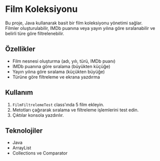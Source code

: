 
# Film Koleksiyonu

Bu proje, Java kullanarak basit bir film koleksiyonu yönetimi sağlar.  
Filmler oluşturulabilir, IMDb puanına veya yayın yılına göre sıralanabilir ve belirli türe göre filtrelenebilir.

## Özellikler
- Film nesnesi oluşturma (adı, yılı, türü, IMDb puanı)
- IMDb puanına göre sıralama (büyükten küçüğe)
- Yayın yılına göre sıralama (küçükten büyüğe)
- Türüne göre filtreleme ve ekrana yazdırma

## Kullanım
1. `FilmFiltrelemeTest` class’ında 5 film ekleyin.
2. Metotları çağırarak sıralama ve filtreleme işlemlerini test edin.
3. Çıktılar konsola yazdırılır.

## Teknolojiler
- Java
- ArrayList
- Collections ve Comparator